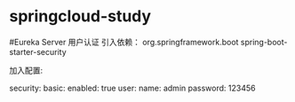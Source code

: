 # springcloud-study

#Eureka Server 用户认证
引入依赖：
        <dependency>
            <groupId>org.springframework.boot</groupId>
            <artifactId>spring-boot-starter-security</artifactId>
        </dependency>
        
加入配置:
    
security:
  basic:
    enabled: true
  user:
    name: admin
    password: 123456

